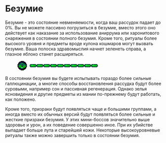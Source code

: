 # Безумие

Безумие - это состояние невменяемости, когда ваш рассудок падает до 0%. Вы не можете пассивно  погрузиться в безумие, вместо этого оно действует как наказание за использование аниррума или харонитового снаряжения в состоянии полного безумия. Кроме того, ритуалы более высокого уровня и предметы вроде кулона кошмаров могут вызвать безумие. Ваша полоска здравомыслия начнет зеленеть справа, а глазное яблоко станет расширяться.

<figure><img src="../../../.gitbook/assets/Lunacy_100.webp" alt=""><figcaption></figcaption></figure>

В состоянии безумия вы будете испытывать гораздо более сильные галлюцинации, а многие способы восстановления рассудка будут более суровыми, например сон и пассивная регенерация. Однако зелья ясновидения и другие предметы из мании по-прежнему будут работать, как положено.

Кроме того, призраки будут появляться чаще и большими группами, а иногда вместо их обычных версий будут появляться более сильные и жесткие призраки безумия. У этих мини-боссов значительно выше здоровье и урон, а их поведение совершенно иное. При их убийстве выпадает больше лута и старейшей кожи. Некоторые высокоуровневые ритуалы также можно завершить только в состоянии безумия.
